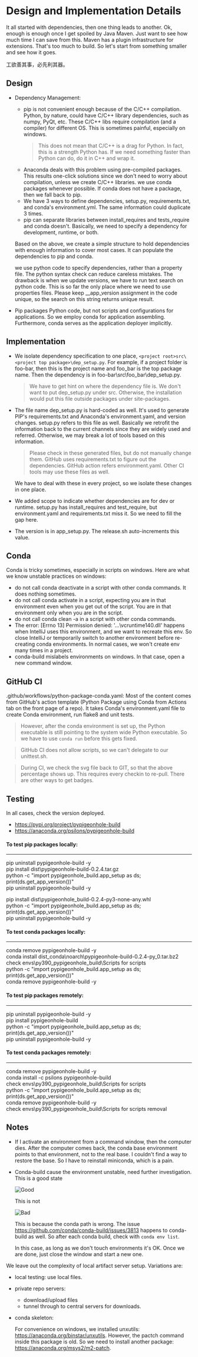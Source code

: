 # Design and Implementation Details

It all started with dependencies, then one thing leads to another.
Ok, enough is enough once I get spoiled by Java Maven. Just want to see
how much time I can save from this. Maven has a plugin infrastructure for 
extensions. That's too much to build. So let's start from something smaller
and see how it goes.

工欲善其事，必先利其器。

## Design

- Dependency Management: 
    - pip is not convenient enough because of the C/C++ compilation. Python, 
      by nature, could have C/C++ library dependencies, such as numpy, PyQt, 
      etc. These C/C++ libs require compilation (and a compiler) for
      different OS. This is sometimes painful, especially on windows.
      >This does not mean that C/C++ is a drag for Python. In fact, this is a 
       strength Python has. If we need something faster than Python can do, do it 
       in C++ and wrap it.
    - Anaconda deals with this problem using pre-compiled packages. This 
      results one-click solutions since we don't need to worry about compilation,
      unless we create C/C++ libraries. we use conda packages whenever possible. 
      If conda does not have a package, then we fall back to pip.
    - We have 3 ways to define dependencies, setup.py, requirements.txt,
      and conda's environment.yml. The same information could duplicate 3
      times. 
    - pip can separate libraries between install_requires and tests_require and
      conda doesn't. Basically, we need to specify a dependency for development,
      runtime, or both.
    
  Based on the above, we create a simple structure to hold dependencies with
  enough information to cover most cases. It can populate the 
  dependencies to pip and conda. 
    
  we use python code to specify dependencies, rather than a property file.
  The python syntax check can reduce careless mistakes. The drawback is when 
  we update versions, we have to run text search on python code. This is so 
  far the only place where we need to use properties files. Please keep 
  __app_version assignment in the code unique, so the search on this string 
  returns unique result.

- Pip packages Python code, but not scripts and configurations for applications.
  So we employ conda for application assembling. Furthermore, conda serves as
  the application deployer implicitly.


## Implementation

- We isolate dependency specification to one place, 
  ```<project root>src\<project top package>\dep_setup.py```. For example, 
  if a project folder is foo-bar, then this is the project name and foo_bar 
  is the top package name. Then the dependency is in 
  foo-bar\src\foo_bar\dep_setup.py. 
  >We have to get hint on where the dependency file is. We don't want to put
  dep_setup.py under src. Otherwise, the installation would put this file
  outside packages under site-packages.
  
- The file name dep_setup.py is hard-coded as well. It's used to generate
  PIP's requirements.txt and Anaconda's environment.yaml, and version changes. 
  setup.py refers to this file as well. Basically we retrofit the information
  back to the current channels since they are widely used and referred.
  Otherwise, we may break a lot of tools based on this information. 
  >Please check in these generated files, but do not manually change them.
  GitHub uses requirements.txt to figure out the dependencies. GitHub action
  refers environment.yaml. Other CI tools may use these files as well.
 
  We have to deal with these in every project, so we isolate these changes 
  in one place. 

- We added scope to indicate whether dependencies are for dev or runtime.
  setup.py has install_requires and test_require, but environment.yaml and 
  requirements.txt miss it. So we need to fill the gap here. 
  
- The version is in app_setup.py. The release.sh auto-increments
  this value.

## Conda

Conda is tricky sometimes, especially in scripts on windows. Here are 
what we know unstable practices on windows:
  - do not call conda deactivate in a script with other conda commands. It
    does nothing sometimes.
  - do not call conda activate in a script, expecting you are in that 
    environment even when you get out of the script. You are in that 
    environment only when you are in the script.
  - do not call conda clean -a in a script with other conda commands.
  - The error: [Errno 13] Permission denied: '...\\vcruntime140.dll' happens
    when IntelliJ uses this environment, and we want to recreate this env.
    So close IntelliJ or temporarily switch to another environment before 
    re-creating conda environments. In normal cases, we won't create env
    many times in a project.
  - conda-build mislabels environments on windows. In that 
    case, open a new command window.
      
## GitHub CI

.github/workflows/python-package-conda.yaml: Most of the content comes from
GitHub's action template (Python Package using Conda from Actions tab on the
front page of a repo). It takes Conda's environment.yaml file to create Conda
environment, run flake8 and unit tests. 
>However, after the conda environment is set up, the Python executable is 
still pointing to the system wide Python executable. So we have to use 
```conda run``` before this gets fixed. 

>GitHub CI does not allow scripts, so we can't delegate to our unittest.sh.

>During CI, we check the svg file back to GIT, so that the above percentage
shows up. This requires every checkin to re-pull. There are other ways to 
get badges.


## Testing

In all cases, check the version deployed.
- https://pypi.org/project/pypigeonhole-build
- https://anaconda.org/psilons/pypigeonhole-build

#### To test pip packages locally:
___
pip uninstall pypigeonhole-build -y  
pip install dist\pypigeonhole-build-0.2.4.tar.gz  
python -c "import pypigeonhole_build.app_setup as ds; print(ds.get_app_version())"  
pip uninstall pypigeonhole-build -y  

pip install dist\pypigeonhole_build-0.2.4-py3-none-any.whl  
python -c "import pypigeonhole_build.app_setup as ds; print(ds.get_app_version())"  
pip uninstall pypigeonhole-build -y  

#### To test conda packages locally:
___
conda remove pypigeonhole-build -y  
conda install dist_conda\noarch\pypigeonhole-build-0.2.4-py_0.tar.bz2  
check envs\py390_pypigeonhole_build\Scripts for scripts  
python -c "import pypigeonhole_build.app_setup as ds; print(ds.get_app_version())"  
conda remove pypigeonhole-build -y  

#### To test pip packages remotely:
___
pip uninstall pypigeonhole-build -y  
pip install pypigeonhole-build   
python -c "import pypigeonhole_build.app_setup as ds; print(ds.get_app_version())"  
pip uninstall pypigeonhole-build -y  

#### To test conda packages remotely:
___
conda remove pypigeonhole-build -y  
conda install -c psilons pypigeonhole-build  
check envs\py390_pypigeonhole_build\Scripts for scripts  
python -c "import pypigeonhole_build.app_setup as ds; print(ds.get_app_version())"  
conda remove pypigeonhole-build -y  
check envs\py390_pypigeonhole_build\Scripts for scripts removal  

## Notes
- If I activate an environment from a command window, then the computer dies.
  After the computer comes back, the conda base environment points to that
  environment, not to the real base. I couldn't find a way to restore the base.
  So I have to reinstall miniconda, which is a pain.
- Conda-build cause the environment unstable, need further investigation. This
  is a good state 
  
  ![Good](conda_good_state.png)
  
  This is not 
  
  ![Bad](conda_bad_state.png)

  This is because the conda path is wrong. The issue https://github.com/conda/conda-build/issues/3813
  happens to conda-build as well. So after each conda build, check with 
  ```conda env list```.
  
  In this case, as long as we don't touch environments it's OK. Once we are 
  done, just close the window and start a new one.

We leave out the complexity of local artifact server setup. Variations are:
- local testing: use local files.

- private repo servers:
    - download/upload files
    - tunnel through to central servers for downloads.

- conda skeleton:

  For convenience on windows, we installed unxutils: https://anaconda.org/binstar/unxutils.
  However, the pactch command inside this package is old. So we need to install
  another package: https://anaconda.org/msys2/m2-patch.
